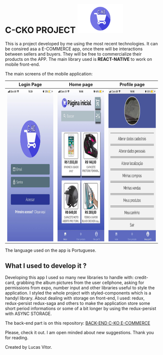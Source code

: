 # C-CKO PROJECT <img src="src/assets/Cko_logo.png" width=150 height=95>

This is a project developed by me using the most recent technologies.
It can be consired asa a E-COMMERCE app, once there will be interactions between sellers and buyers.
They will be free to commercialize their products on the APP.
The main library used is **REACT-NATIVE** to work on mobile front-end.

The main screens of the mobile application: 

| Login Page | Home page | Profile page |
| --- | --- | --- |
| <img src="assets/APP_SCREEN_ONE.jpg" height=500> | <img src="assets/APP_SCREEN_TWO.jpg" height=500> | <img src="assets/APP_SCREEN_THREE.jpg"  height=500>


The language used on the app is Portuguese.

## What I used to develop it ?

Developing this app I used so many new libraries to handle with: credit-card, grabbing the album pictures from the user cellphone, asking for permissions from expo, number input and other libraries useful to style the application.
I styled the whole project with styled-components which is a handyl library.
About dealing with storage on front-end, I used: redux, redux-persist redux-saga and others to make the application store some short period informations or some of a bit longer by using the redux-persist with ASYNC STORAGE.

The back-end part is on this repository:
[BACK-END C-KO E-COMMERCE](https://github.com/lucascicco/POSTGRES-BACK-END-CKO-PROJECT)

Please, check it out. 
I am open minded about new suggestions.
Thank you for reading.

Created by Lucas Vitor.
